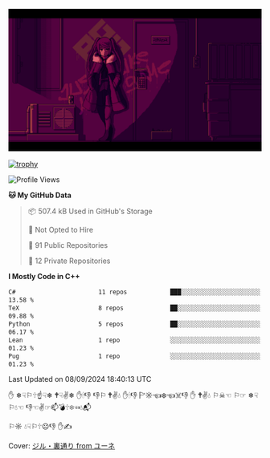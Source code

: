 ![](imgs/main.png)

[![trophy](https://github-profile-trophy.vercel.app/?username=NeilKleistGao&theme=dracula)](https://github.com/ryo-ma/github-profile-trophy)

<!--START_SECTION:waka-->
![Profile Views](http://img.shields.io/badge/Profile%20Views-0-blue)

**🐱 My GitHub Data** 

> 📦 507.4 kB Used in GitHub's Storage 
 > 
> 🚫 Not Opted to Hire
 > 
> 📜 91 Public Repositories 
 > 
> 🔑 12 Private Repositories 
 > 
**I Mostly Code in C++** 

```text
C#                       11 repos            ███░░░░░░░░░░░░░░░░░░░░░░   13.58 % 
TeX                      8 repos             ██░░░░░░░░░░░░░░░░░░░░░░░   09.88 % 
Python                   5 repos             ██░░░░░░░░░░░░░░░░░░░░░░░   06.17 % 
Lean                     1 repo              ░░░░░░░░░░░░░░░░░░░░░░░░░   01.23 % 
Pug                      1 repo              ░░░░░░░░░░░░░░░░░░░░░░░░░   01.23 % 
```




 Last Updated on 08/09/2024 18:40:13 UTC
<!--END_SECTION:waka-->

✋ ❄☟⚐🕆☝☟❄ 🕈☟✌❄ ✋🕯👎 👎⚐ 🕈✌💧 ✋🕯👎 🏱☼☜❄☜☠👎 ✋ 🕈✌💧 ⚐☠☜ ⚐☞ ❄☟⚐💧☜ 👎☜✌☞📫💣🕆❄☜💧📬

⚐☼ 💧☟⚐🕆☹👎 ✋✍

Cover: [ジル・裏通り from ユーネ](https://www.pixiv.net/artworks/62127066)
